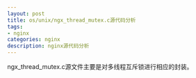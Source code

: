 ```yaml
---
layout: post
title: os/unix/ngx_thread_mutex.c源代码分析
tags:
- nginx
categories: nginx
description: nginx源代码分析
---
```




ngx_thread_mutex.c源文件主要是对多线程互斥锁进行相应的封装。


<!-- more -->







<br />
<br />
<br />

